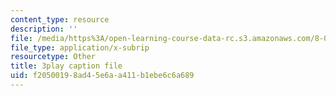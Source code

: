 ```yaml
---
content_type: resource
description: ''
file: /media/https%3A/open-learning-course-data-rc.s3.amazonaws.com/8-01sc-classical-mechanics-fall-2016/f20500198ad45e6aa411b1ebe6c6a689_mHVnpuhfpvI.vtt
file_type: application/x-subrip
resourcetype: Other
title: 3play caption file
uid: f2050019-8ad4-5e6a-a411-b1ebe6c6a689
---
```

